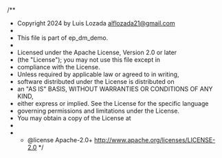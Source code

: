 /**
  * Copyright 2024 by Luis Lozada <alflozada21@gmail.com>
  *
  * This file is part of ep_dm_demo.
  *
  * Licensed under the Apache License, Version 2.0 or later 
  * (the "License"); you may not use this file except in 
  * compliance with the License.
  * Unless required by applicable law or agreed to in writing, 
  * software distributed under the License is distributed on 
  * an "AS IS" BASIS, WITHOUT WARRANTIES OR CONDITIONS OF ANY KIND, 
  * either express or implied. See the License for the specific language 
  * governing permissions and limitations under the License. 
  * You may obtain a copy of the License at
  *
  * * @license Apache-2.0+ <http://www.apache.org/licenses/LICENSE-2.0>
  */

